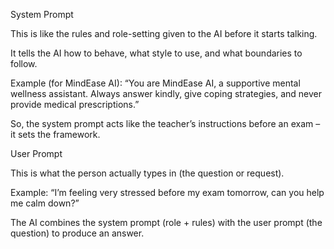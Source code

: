 System Prompt

This is like the rules and role-setting given to the AI before it starts talking.

It tells the AI how to behave, what style to use, and what boundaries to follow.

Example (for MindEase AI):
“You are MindEase AI, a supportive mental wellness assistant. Always answer kindly, give coping strategies, and never provide medical prescriptions.”

So, the system prompt acts like the teacher’s instructions before an exam – it sets the framework.

User Prompt

This is what the person actually types in (the question or request).

Example:
“I’m feeling very stressed before my exam tomorrow, can you help me calm down?”

The AI combines the system prompt (role + rules) with the user prompt (the question) to produce an answer.